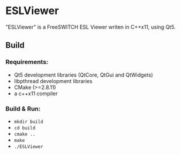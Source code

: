 # ESLViewer

"ESLViewer" is a FreeSWITCH ESL Viewer writen in C++x11, using Qt5.

## Build

### Requirements:
* Qt5 development libraries (QtCore, QtGui and QtWidgets)
* libpthread development libraries
* CMake (>=2.8.11)
* a c++x11 compiler

### Build & Run:
* `mkdir build`
* `cd build`
* `cmake ..`
* `make`
* `./ESLViewer`
